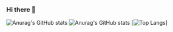 ### Hi there 👋
![Anurag's GitHub stats](https://readmestats.lzaiz24.top/api?username=lzaiz24&show_icons=true&theme=)
![Anurag's GitHub stats](https://github-readme-stats.vercel.app/api?username=lzaiz24&show_icons=true&theme=tokyonight)
[![Top Langs](https://github-readme-stats.vercel.app/api/top-langs/?username=lzaiz24&layout=compact)]
<!--
**lzaiz24/lzaiz24** is a ✨ _special_ ✨ repository because its `README.md` (this file) appears on your GitHub profile.

Here are some ideas to get you started:

- 🔭 I’m currently working on ...
- 🌱 I’m currently learning ...
- 👯 I’m looking to collaborate on ...
- 🤔 I’m looking for help with ...
- 💬 Ask me about ...
- 📫 How to reach me: ...
- 😄 Pronouns: ...
- ⚡ Fun fact: ...
-->
